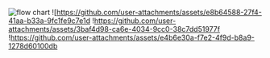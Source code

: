 ![flow chart](https://github.com/user-attachments/assets/7fb9ae9d-c895-4bec-af5a-f518be578db3)
![https://github.com/user-attachments/assets/e8b64588-27f4-41aa-b33a-9fc1fe9c7e1d
!https://github.com/user-attachments/assets/3baf4d98-ca6e-4034-9cc0-38c7dd51977f
!https://github.com/user-attachments/assets/e4b6e30a-f7e2-4f9d-b8a9-1278d60100db
